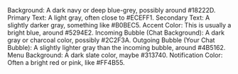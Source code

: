 Background: A dark navy or deep blue-grey, possibly around #18222D.
Primary Text: A light gray, often close to #ECEFF1.
Secondary Text: A slightly darker gray, something like #B0BEC5.
Accent Color: This is usually a bright blue, around #5294E2.
Incoming Bubble (Chat Background): A dark gray or charcoal color, possibly #2C2F3A.
Outgoing Bubble (Your Chat Bubble): A slightly lighter gray than the incoming bubble, around #4B5162.
Menu Background: A dark slate color, maybe #313740.
Notification Color: Often a bright red or pink, like #FF4B55.
